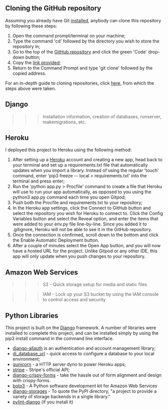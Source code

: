 ## Cloning the GitHub repository

Assuming you already have Git [installed](https://git-scm.com/download/), anybody can clone this repository by following these steps:

1. Open the command prompt/terminal on your machine;
2. Type the command 'cd' followed by the directory you wish to store the repository in;
3. Go to the top of the [GitHub repository](https://github.com/kiehozero/pintbaby/) and click the green 'Code' drop-down button;
4. Copy the [link provided](https://github.com/kiehozero/pintbaby.git);
5. Return to the Command Prompt and type 'git clone' followed by the copied address.

For an in-depth guide to cloning repositories, click [here](https://www.howtogeek.com/451360/how-to-clone-a-github-repository/), from which the steps above were taken.

## Django
>>> Installation information, creation of databases, runserver, makemigrations, etc.

## Heroku

I deployed this project to Heroku using the following method:

1. After setting up a [Heroku](https://www.heroku.com/) account and creating a new app, head back to your terminal and set up a requirements.txt file that automatically updates when you import a library. Instead of using the regular 'touch' command, enter 'pip3 freeze -- local > requirements.txt' into the terminal and press enter;
2. Run the 'python app.py > Procfile' command to create a file that Heroku will use to run your app automatically, as opposed to you using the python3 app.py command each time you open Gitpod;
3. Push both the Procfile and requirements.txt to your repository;
4. In the Heroku app settings, click the Connect to GitHub button and select the repository you wish for Heroku to connect to. Click the Config Variables button and select the Reveal option, and enter the items that were added to your env.py file line-by-line. Since you added it to .gitignore, Heroku will not be able to see it in the GitHub
repository.
5. Once the connection is confirmed, scroll down to the bottom and click the Enable Automatic Deployment button.
6. After a couple of minutes select the Open App button, and you will now have a hosted URL for the project. Unlike Gitpod or any other IDE, this app will only update when you push changes to your repository.

## Amazon Web Services

>>> S3 - Quick storage setup for media and static files

>>> IAM - Lock up your S3 bucket by using the IAM console to control access and security

## Python Libraries

This project is built on the [Django](https://www.djangoproject.com/) framework. A number of libraries were installed to complete this project, and can be installed simply by using the pip3 install command in the command line interface.

- [django-allauth](https://pypi.org/project/django-allauth/) is an authentication and account management library;
- [dj_database_url](https://pypi.org/project/dj-database-url/) - quick access to configure a database to your local environment;
- [gunicorn](https://pypi.org/project/gunicorn/) - a HTTP server dyno to power Heroku apps;
- [stripe](https://stripe.com/docs/api?lang=python/) - Stripe's official API;
- [django-crispy-forms](https://github.com/django-crispy-forms/django-crispy-forms) - take the hassle out of form alignment and design with crispy-forms.
- [boto3](https://pypi.org/project/boto3/) - A Python software development kit for Amazon Web Services
- [django-storages](https://pypi.org/project/django-storages/) - To quote the PyPI directory, "a project to provide a variety of storage backends in a single library."
- [pylint-django](https://pypi.org/project/pylint-django/) (if you install it)
